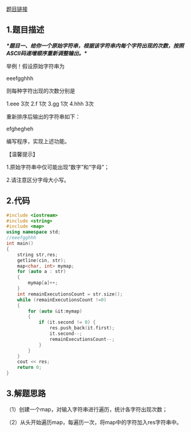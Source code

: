 

[题目链接](https://blog.csdn.net/morning_0202/article/details/79902604)

## 1.题目描述

***\*题目一、给你一个原始字符串，根据该字符串内每个字符出现的次数，按照ASCII码递增顺序重新调整输出。\****

举例！假设原始字符串为

eeefgghhh

则每种字符出现的次数分别是

1.eee 3次  2.f 1次  3.gg 1次 4.hhh 3次

重新排序后输出的字符串如下：

efghegheh

编写程序，实现上述功能。

【温馨提示】

1.原始字符串中仅可能出现“数字”和“字母”；

2.请注意区分字母大小写。

## 2.代码

```cpp
#include <iostream>
#include <string>
#include <map>
using namespace std;
//eeefgghhh
int main()
{
	string str,res;
	getline(cin, str);
	map<char, int> mymap;
	for (auto a : str)
	{
		mymap[a]++;
	}
	int remainExecutionsCount = str.size();
	while (remainExecutionsCount !=0)
	{
		for (auto &it:mymap)
		{
			if (it.second != 0) {
				res.push_back(it.first);
				it.second--;
				remainExecutionsCount--;
			}
		}
	}
	cout << res;
	return 0;
}
```



## 3.解题思路

（1）创建一个map，对输入字符串进行遍历，统计各字符出现次数；

（2）从头开始遍历map，每遍历一次，将map中的字符加入res字符串中。



